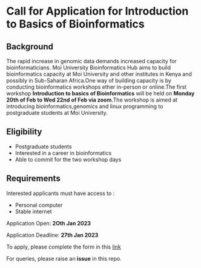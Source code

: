 # Call for Application for Introduction to Basics of Bioinformatics
## Background
The rapid increase in genomic data demands increased capacity for bioinformaticians. Moi University Bioinformatics Hub aims to build bioinformatics capacity at Moi University and other institutes in Kenya and possibly in Sub-Saharan Africa.One way of building capacity is by conducting bioinformatics workshops ether in-person or online.The first workshop **Introduction to basics of Bioinformatics** will be held on **Monday 20th of Feb to Wed 22nd of Feb via zoom**.The workshop is aimed at introducing bioinformatics,genomics and linux programming to postgraduate students at Moi University.
## Eligibility
* Postgraduate students
* Interested in a career in bioinformatics
* Able to commit for the two workshop days
## Requirements
Interested applicants must have access to :
* Personal computer
* Stable internet

Application Open: **2Oth Jan 2023**

Application Deadline: **27th Jan 2023**

To apply, please complete the form in this [link](https://docs.google.com/forms/d/e/1FAIpQLSdyQlQcK94859OnfyTFh43fobQaOccwLP74YvnJak6frqY6RA/viewform?usp=sf_link)

For queries, please raise an **issue** in this repo.
